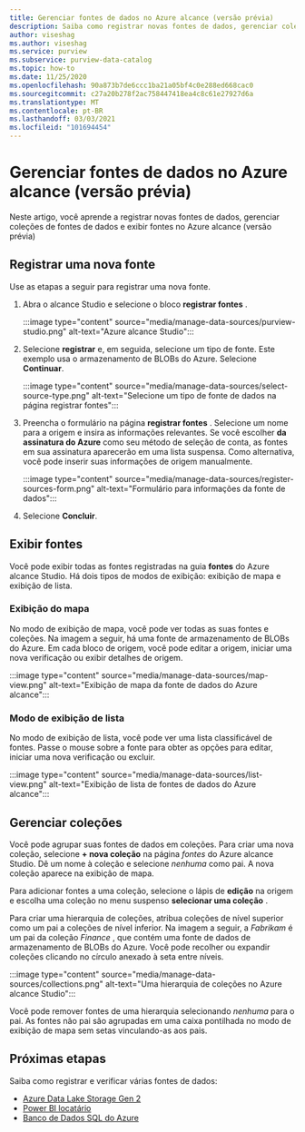 ```yaml
---
title: Gerenciar fontes de dados no Azure alcance (versão prévia)
description: Saiba como registrar novas fontes de dados, gerenciar coleções de fontes de dados e exibir fontes no Azure alcance (versão prévia).
author: viseshag
ms.author: viseshag
ms.service: purview
ms.subservice: purview-data-catalog
ms.topic: how-to
ms.date: 11/25/2020
ms.openlocfilehash: 90a873b7de6ccc1ba21a05bf4c0e288ed668cac0
ms.sourcegitcommit: c27a20b278f2ac758447418ea4c8c61e27927d6a
ms.translationtype: MT
ms.contentlocale: pt-BR
ms.lasthandoff: 03/03/2021
ms.locfileid: "101694454"
---
```

# <a name="manage-data-sources-in-azure-purview-preview"></a>Gerenciar fontes de dados no Azure alcance (versão prévia)

Neste artigo, você aprende a registrar novas fontes de dados, gerenciar coleções de fontes de dados e exibir fontes no Azure alcance (versão prévia)

## <a name="register-a-new-source"></a>Registrar uma nova fonte

Use as etapas a seguir para registrar uma nova fonte.

1. Abra o alcance Studio e selecione o bloco **registrar fontes** .

   :::image type="content" source="media/manage-data-sources/purview-studio.png" alt-text="Azure alcance Studio":::

1. Selecione **registrar** e, em seguida, selecione um tipo de fonte. Este exemplo usa o armazenamento de BLOBs do Azure. Selecione **Continuar**.

   :::image type="content" source="media/manage-data-sources/select-source-type.png" alt-text="Selecione um tipo de fonte de dados na página registrar fontes":::

1. Preencha o formulário na página **registrar fontes** . Selecione um nome para a origem e insira as informações relevantes. Se você escolher **da assinatura do Azure** como seu método de seleção de conta, as fontes em sua assinatura aparecerão em uma lista suspensa. Como alternativa, você pode inserir suas informações de origem manualmente.

   :::image type="content" source="media/manage-data-sources/register-sources-form.png" alt-text="Formulário para informações da fonte de dados":::

1. Selecione **Concluir**.

## <a name="view-sources"></a>Exibir fontes

Você pode exibir todas as fontes registradas na guia **fontes** do Azure alcance Studio. Há dois tipos de modos de exibição: exibição de mapa e exibição de lista.

### <a name="map-view"></a>Exibição do mapa

No modo de exibição de mapa, você pode ver todas as suas fontes e coleções. Na imagem a seguir, há uma fonte de armazenamento de BLOBs do Azure. Em cada bloco de origem, você pode editar a origem, iniciar uma nova verificação ou exibir detalhes de origem.

:::image type="content" source="media/manage-data-sources/map-view.png" alt-text="Exibição de mapa da fonte de dados do Azure alcance":::

### <a name="list-view"></a>Modo de exibição de lista

No modo de exibição de lista, você pode ver uma lista classificável de fontes. Passe o mouse sobre a fonte para obter as opções para editar, iniciar uma nova verificação ou excluir.

:::image type="content" source="media/manage-data-sources/list-view.png" alt-text="Exibição de lista de fontes de dados do Azure alcance":::

## <a name="manage-collections"></a>Gerenciar coleções

Você pode agrupar suas fontes de dados em coleções. Para criar uma nova coleção, selecione **+ nova coleção** na página *fontes* do Azure alcance Studio. Dê um nome à coleção e selecione *nenhuma* como pai. A nova coleção aparece na exibição de mapa.

Para adicionar fontes a uma coleção, selecione o lápis de **edição** na origem e escolha uma coleção no menu suspenso **selecionar uma coleção** .

Para criar uma hierarquia de coleções, atribua coleções de nível superior como um pai a coleções de nível inferior. Na imagem a seguir, a *Fabrikam* é um pai da coleção *Finance* , que contém uma fonte de dados de armazenamento de BLOBs do Azure. Você pode recolher ou expandir coleções clicando no círculo anexado à seta entre níveis.

:::image type="content" source="media/manage-data-sources/collections.png" alt-text="Uma hierarquia de coleções no Azure alcance Studio":::

Você pode remover fontes de uma hierarquia selecionando *nenhuma* para o pai. As fontes não pai são agrupadas em uma caixa pontilhada no modo de exibição de mapa sem setas vinculando-as aos pais.

## <a name="next-steps"></a>Próximas etapas

Saiba como registrar e verificar várias fontes de dados:

* [Azure Data Lake Storage Gen 2](register-scan-adls-gen2.md)
* [Power BI locatário](register-scan-power-bi-tenant.md)
* [Banco de Dados SQL do Azure](register-scan-azure-sql-database.md)
